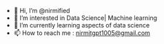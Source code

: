 - 👋 Hi, I’m @nirmified
- 👀 I’m interested in Data Science| Machine learning
- 🌱 I’m currently learning aspects of data science
- 📫 How to reach me : nirmitgpt1005@gmail.com

<!---
nirmified/nirmified is a ✨ special ✨ repository because its `README.md` (this file) appears on your GitHub profile.
You can click the Preview link to take a look at your changes.
--->
